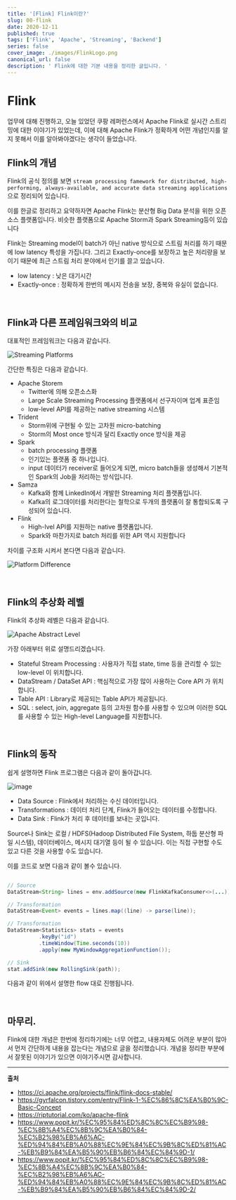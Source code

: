 ```yaml
---
title: '[Flink] Flink이란?'
slug: 00-flink
date: 2020-12-11
published: true
tags: ['Flink', 'Apache', 'Streaming', 'Backend']
series: false
cover_image: ./images/FlinkLogo.png
canonical_url: false
description: ' Flink에 대한 기본 내용을 정리한 글입니다. '
---
```


# Flink

업무에 대해 진행하고, 오늘 있었던 쿠팡 레퍼런스에서 Apache Flink로 실시간 스트리밍에 대한 이야기가 있었는데, 이에 대해 Apache Flink가 정확하게 어떤 개념인지를 알지 못해서 이를 알아봐야겠다는 생각이 들었습니다.

## Flink의 개념

Flink의 공식 정의를 보면 `stream processing famework for distributed, high-performing, always-available, and accurate data streaming applications` 으로 정리되어 있습니다.

이를 한글로 정리하고 요약하자면 Apache Flink는 분산형 Big Data 분석을 위한 오픈소스 플랫폼입니다. 비슷한 플랫폼으로 Apache Storm과 Spark Streaming등이 있습니다

Flink는 Streaming model이 batch가 아닌 native 방식으로 스트림 처리를 하기 때문에 low latency 특성을 가집니다. 그리고 Exactly-once를 보장하고 높은 처리량을 보이기 때문에 최근 스트림 처리 분야에서 인기를 끌고 있습니다.

- low latency : 낮은 대기시간
- Exactly-once : 정확하게 한번의 메시지 전송을 보장, 중복와 유실이 없습니다.

<br/>

## Flink과 다른 프레임워크와의 비교

대표적인 프레임워크는 다음과 같습니다.

![Streaming Platforms](https://user-images.githubusercontent.com/42582516/101909427-cfdd8580-3c00-11eb-9fb9-602c73229f5e.png)

간단한 특징은 다음과 같습니다.

- Apache Storem
  - Twitter에 의해 오픈소스화
  - Large Scale Streaming Processing 플랫폼에서 선구자이며 업계 표준임
  - low-level API를 제공하는 native streaming 시스템
- Trident
  - Storm위에 구현될 수 있는 고차원 micro-batching
  - Storm의 Most once 방식과 달리 Exactly once 방식을 제공
- Spark
  - batch processing 플랫폼
  - 인기있는 플랫폼 중 하나입니다.
  - input 데이터가 receiver로 들어오게 되면, micro batch들을 생성해서 기본적인 Spark의 Job을 처리하는 방식입니다.
- Samza
  - Kafka와 함께 LinkedIn에서 개발한 Streaming 처리 플랫폼입니다.
  - Kafka의 로그데이터를 처리한다는 철학으로 두개의 플랫폼이 잘 통합되도록 구성되어 있습니다.
- Flink
  - High-lvel API를 지원하는 native 플랫폼입니다.
  - Spark와 마찬가지로 batch 처리를 위한 API 역시 지원합니다

차이를 구조화 시켜서 본다면 다음과 같습니다.

![Platform Difference](https://user-images.githubusercontent.com/42582516/101910334-1c759080-3c02-11eb-9b48-0fc440c2f304.png)

<br/>

## Flink의 추상화 레벨

Flink의 추상화 레벨은 다음과 같습니다.

![Apache Abstract Level](https://user-images.githubusercontent.com/42582516/101910378-32835100-3c02-11eb-93be-d73a1b52547f.png)

가장 아래부터 위로 설명드리겠습니다.

- Stateful Stream Processing : 사용자가 직접 state, time 등을 관리할 수 있는 low-level 이 위치합니다.
- DataStream / DataSet API : 핵심적으로 가장 많이 사용하는 Core API 가 위치합니다.
- Table API : Library로 제공되는 Table API가 제공됩니다.
- SQL : select, join, aggregate 등의 고차원 함수를 사용할 수 있으며 이러한 SQL를 사용할 수 있는 High-level Language를 지원합니다.

<br/>

## Flink의 동작

쉽게 설명하면 Flink 프로그램은 다음과 같이 돌아갑니다.

![image](https://user-images.githubusercontent.com/42582516/101910900-f7cde880-3c02-11eb-95ac-2cacc8435593.png)

- Data Source : Flink에서 처리하는 수신 데이터입니다.
- Transformations : 데이터 처리 단계, Flink가 들어오는 데이터를 수정합니다.
- Data Sink : Flink가 처리 후 데이터를 보내는 곳입니다.

Source나 Sink는 로컬 / HDFS(Hadoop Distributed File System, 하둡 분산형 파일 시스템), 데이터베이스, 메시지 대기열 등이 될 수 있습니다. 이는 직접 구현할 수도 있고 다른 것을 사용할 수도 있습니다.

이를 코드로 보면 다음과 같이 볼수 있습니다.

```java

// Source
DataStream<String> lines = env.addSource(new FlinkKafkaConsumer<>(...));

// Transformation
DataStream<Event> events = lines.map((line) -> parse(line));

// Transformation
DataStream<Statistics> stats = events
          .keyBy("id")
          .timeWindow(Time.seconds(10))
          .apply(new MyWindowAggregationFunction());

// Sink
stat.addSink(new RollingSink(path));

```

다음과 같이 위에서 설명한 flow 대로 진행됩니다.

<br/>

## 마무리.

Flink에 대한 개념은 한번에 정리하기에는 너무 어렵고, 내용자체도 어려운 부분이 많아서 먼저 간단하게 내용을 잡는다는 개념으로 글을 정리했습니다. 개념을 정리한 부분에서 잘못된 이야기가 있으면 이야기주시면 감사합니다.

---

**출처**

- https://ci.apache.org/projects/flink/flink-docs-stable/
- https://gyrfalcon.tistory.com/entry/Flink-1-%EC%86%8C%EA%B0%9C-Basic-Concept
- https://riptutorial.com/ko/apache-flink
- https://www.popit.kr/%EC%95%84%ED%8C%8C%EC%B9%98-%EC%8B%A4%EC%8B%9C%EA%B0%84-%EC%B2%98%EB%A6%AC-%ED%94%84%EB%A0%88%EC%9E%84%EC%9B%8C%ED%81%AC-%EB%B9%84%EA%B5%90%EB%B6%84%EC%84%9D-1/
- https://www.popit.kr/%EC%95%84%ED%8C%8C%EC%B9%98-%EC%8B%A4%EC%8B%9C%EA%B0%84-%EC%B2%98%EB%A6%AC-%ED%94%84%EB%A0%88%EC%9E%84%EC%9B%8C%ED%81%AC-%EB%B9%84%EA%B5%90%EB%B6%84%EC%84%9D-2/
